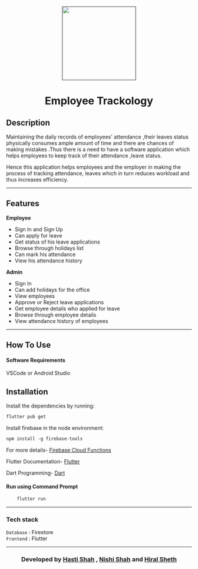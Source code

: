 <p align="center">
  <a href="" rel="noopener">
 <img width=200px src="https://5.imimg.com/data5/VB/OU/GLADMIN-13097209/employee-tracking-system-solutions-500x500.png "></a>
</p>
<h1 align = 'center'><b>Employee Trackology</b></h1>

## Description ##
Maintaining the daily records of employees' attendance ,their leaves status physically consumes ample amount of time and there are chances of making mistakes .Thus there is a need to have a software application which helps employees  to keep track of  their attendance ,leave status. 
<p>Hence this application helps employees and the employer in making the process of tracking attendance, leaves which in turn reduces workload and thus increases efficiency.
<!--
<p>
For more details-
<a href="">
Document link 
</a>
</p>
-->

------------------------------------------
## Features ##

<b>Employee</b> 
- Sign In and Sign Up
- Can apply for leave 
- Get status of his leave applications
- Browse  through holidays list 
- Can mark his attendance
- View his attendance history

 <b>Admin</b> 
- Sign In
- Can add holidays for the office
- View employees
- Approve or Reject leave applications
- Get employee details who applied for leave
- Browse through employee details 
- View attendance history of employees
------------------------------------------

## How To Use
#### Software Requirements
VSCode or Android Studio

## Installation
Install the dependencies by running:
```html  
flutter pub get
```
Install firebase in the node environment:
```html  
npm install -g firebase-tools
```


<p>
For more details-
<a href="https://firebase.google.com/docs/functions/get-started">
 Firebase Cloud Functions  </a>
</p>

Flutter Documentation-
<a href="https://flutter.dev/docs">
 Flutter </a> 
</p>

Dart Programming-
<a href="https://dart.dev/guides">
 Dart </a> 
</p>

#### Run using Command Prompt

```html
    flutter run
```
---
###             Tech stack
`Database` : Firestore <br>
`Frontend` : Flutter  <br>


------------------------------------------

<h3 align="center"><b>Developed  by <a href="https://github.com/hasti-15">Hasti Shah</a> , <a href="https://github.com/nishigthb">Nishi Shah</a> and <a href="https://github.com/hiral72">Hiral Sheth</a></b></h3>

